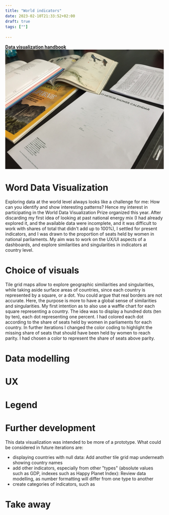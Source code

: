 ```yaml
---
title: "World indicators"
date: 2023-02-10T21:33:52+02:00
draft: true
tags: [""]

---
```


__[Data visualization handbook](https://datavizhandbook.info/)__
![Text](/images/22-10_analysing_sizes.jpeg)

# Word Data Visualization
Exploring data at the world level always looks like a challenge for me: How can you identify and show interesting patterns? Hence my interest in participating in the World Data Visualization Prize organized this year.
After discarding my first idea of looking at past national energy mix (I had already explored it, and the available data were incomplete, and it was difficult to work with shares of total that didn't add up to 100%), I settled for present indicators, and I was drawn to the proportion of seats held by women in national parliaments.
My aim was to work on the UX/UI aspects of a dashboards, and explore similarities and singularities in indicators at country level.

# Choice of visuals
Tile grid maps allow to explore geographic similiarities and singularities, while taking aside surface areas of countries, since each country is represented by a square, or a dot. You could argue that real borders are not accurate. Here, the purpose is more to have a global sense of similarities and singularities.
My first intention as to also use a waffle chart for each square representing a country. The idea was to display a hundred dots (ten by ten), each dot representing one percent. I had colored each dot according to the share of seats held by women in parliaments for each country.
In further iterations I changed the color coding to highlight the missing share of seats that should have been held by women to reach parity. I had chosen a color to represent the share of seats above parity.


# Data modelling


# UX

# Legend

# Further development
This data visualization was intended to be more of a prototype. What could be considered in future iterations are:
* displaying countries with null data: Add another tile grid map underneath showing country names
* add other indicators, especially from other "types" (absolute values such as GDP, indexes such as Happy Planet Index): Review data modelling, as number formatting will differ from one type to another
* create categories of indicators, such as

# Take away
